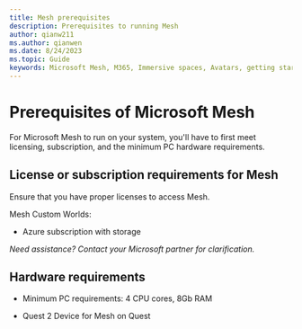 ```yaml
---
title: Mesh prerequisites
description: Prerequisites to running Mesh
author: qianw211    
ms.author: qianwen
ms.date: 8/24/2023
ms.topic: Guide
keywords: Microsoft Mesh, M365, Immersive spaces, Avatars, getting started, documentation, features
---
```


# Prerequisites of Microsoft Mesh

For Microsoft Mesh to run on your system, you'll have to first meet
licensing, subscription, and the minimum PC hardware requirements.

## License or subscription requirements for Mesh

Ensure that you have proper licenses to access Mesh.

Mesh Custom Worlds:

- Azure subscription with storage

*Need assistance? Contact your Microsoft partner for clarification.*

## Hardware requirements

- Minimum PC requirements: 4 CPU cores, 8Gb RAM

- Quest 2 Device for Mesh on Quest


